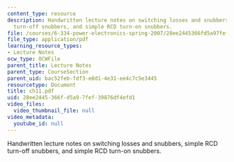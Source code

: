 ```yaml
---
content_type: resource
description: Handwritten lecture notes on switching losses and snubbers, simple RCD
  turn-off snubbers, and simple RCD turn-on snubbers.
file: /courses/6-334-power-electronics-spring-2007/28ee2445366fd5a97fef39876df4efd1_ch11.pdf
file_type: application/pdf
learning_resource_types:
- Lecture Notes
ocw_type: OCWFile
parent_title: Lecture Notes
parent_type: CourseSection
parent_uid: bac52feb-fdf3-e0d1-4e31-ee4c7c5e3445
resourcetype: Document
title: ch11.pdf
uid: 28ee2445-366f-d5a9-7fef-39876df4efd1
video_files:
  video_thumbnail_file: null
video_metadata:
  youtube_id: null
---
```

Handwritten lecture notes on switching losses and snubbers, simple RCD turn-off snubbers, and simple RCD turn-on snubbers.

